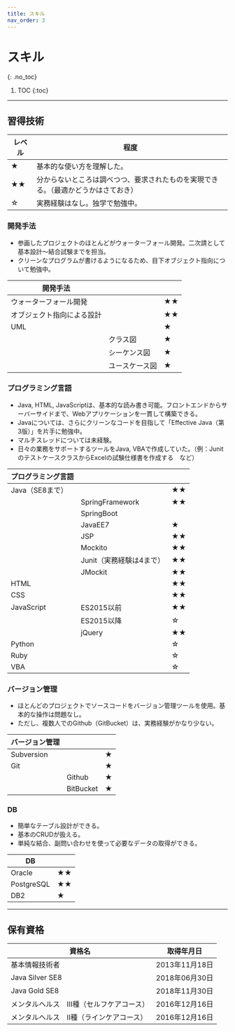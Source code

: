 ```yaml
---
title: スキル
nav_order: 3
---
```

# スキル
{: .no_toc}

1. TOC
{:toc}

---

## 習得技術

| レベル | 程度                                                         |
| ------ | ------------------------------------------------------------ |
| ★      | 基本的な使い方を理解した。                                   |
| ★★     | 分からないところは調べつつ、要求されたものを実現できる。（最適かどうかはさておき） |
| ☆      | 実務経験はなし。独学で勉強中。                               |

### 開発手法

- 参画したプロジェクトのほとんどがウォーターフォール開発。二次請として基本設計〜結合試験までを担当。
- クリーンなプログラムが書けるようになるため、目下オブジェクト指向について勉強中。

| 開発手法                   |                |      |
| -------------------------- | -------------- | ---- |
| ウォーターフォール開発     |                | ★★   |
| オブジェクト指向による設計 |                | ★★   |
| UML                        |                | ★    |
|                            | クラス図       | ★    |
|                            | シーケンス図   | ★    |
|                            | ユースケース図 | ★    |

### プログラミング言語

- Java, HTML, JavaScriptは、基本的な読み書き可能。フロントエンドからサーバーサイドまで、Webアプリケーションを一貫して構築できる。
- Javaについては、さらにクリーンなコードを目指して「Effective Java（第3版）」を片手に勉強中。
- マルチスレッドについては未経験。
- 日々の業務をサポートするツールをJava, VBAで作成していた。（例：JunitのテストケースクラスからExcelの試験仕様書を作成する　など）

| プログラミング言語 |                          |      |
| ------------------ | ------------------------ | ---- |
| Java（SE8まで）    |                          | ★★   |
|                    | SpringFramework          | ★★   |
|                    | SpringBoot               |      |
|                    | JavaEE7                  | ★    |
|                    | JSP                      | ★★   |
|                    | Mockito                  | ★★   |
|                    | Junit（実務経験は4まで） | ★★   |
|                    | JMockit                  | ★★   |
| HTML               |                          | ★★   |
| CSS                |                          | ★★   |
| JavaScript         | ES2015以前               | ★★   |
|                    | ES2015以降               | ☆    |
|                    | jQuery                   | ★★   |
| Python             |                          | ☆    |
| Ruby               |                          | ☆    |
| VBA                |                          | ☆    |

### バージョン管理

- ほとんどのプロジェクトでソースコードをバージョン管理ツールを使用。基本的な操作は問題なし。
- ただし、複数人でのGithub（GitBucket）は、実務経験がかなり少ない。

| バージョン管理 |           |      |
| -------------- | --------- | ---- |
| Subversion     |           | ★    |
| Git            |           | ★    |
|                | Github    | ★    |
|                | BitBucket | ★    |

### DB

- 簡単なテーブル設計ができる。
- 基本のCRUDが扱える。
- 単純な結合、副問い合わせを使って必要なデータの取得ができる。

| DB         |      |
| ---------- | ---- |
| Oracle     | ★★   |
| PostgreSQL | ★★   |
| DB2        | ★    |

---

## 保有資格

| 資格名                                  | 取得年月日     |
| --------------------------------------- | -------------- |
| 基本情報技術者                          | 2013年11月18日 |
| Java Silver SE8                         | 2018年06月30日 |
| Java Gold SE8                           | 2018年11月30日 |
| メンタルヘルス　Ⅲ種（セルフケアコース） | 2016年12月16日 |
| メンタルヘルス　Ⅱ種（ラインケアコース） | 2016年12月16日 |